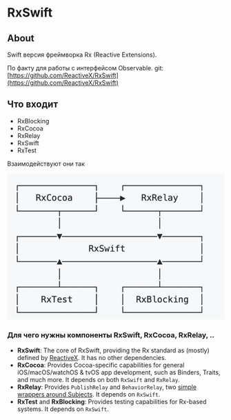 # RxSwift

## About

Swift версия фреймворка Rx \(Reactive Extensions\). 

По факту для работы с интерфейсом Observable. git: [https://github.com/ReactiveX/RxSwift](https://github.com/ReactiveX/RxSwift)

## Что входит

* RxBlocking
* RxCocoa
* RxRelay
* RxSwift
* RxTest

Взаимодействуют они так

![](../../../.gitbook/assets/izobrazhenie%20%289%29.png)

### Для чего нужны компоненты RxSwift, RxCocoa, RxRelay, ..

* **RxSwift**: The core of RxSwift, providing the Rx standard as \(mostly\) defined by [ReactiveX](https://reactivex.io). It has no other dependencies.
* **RxCocoa**: Provides Cocoa-specific capabilities for general iOS/macOS/watchOS & tvOS app development, such as Binders, Traits, and much more. It depends on both `RxSwift` and `RxRelay`.
* **RxRelay**: Provides `PublishRelay` and `BehaviorRelay`, two [simple wrappers around Subjects](https://github.com/ReactiveX/RxSwift/blob/master/Documentation/Subjects.md#relays). It depends on `RxSwift`.
* **RxTest** and **RxBlocking**: Provides testing capabilities for Rx-based systems. It depends on `RxSwift`.

